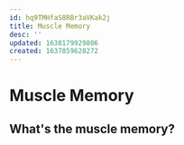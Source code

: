 ```yaml
---
id: hq9TMHfaS8RBr3aVKak2j
title: Muscle Memory
desc: ''
updated: 1638179929806
created: 1637859628272
---
```

# Muscle Memory

## What's the muscle memory?
